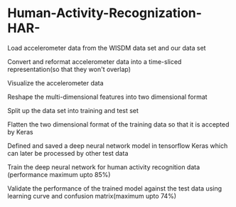 # Human-Activity-Recognization-HAR-
Load accelerometer data from the WISDM data set  and our data set

Convert and reformat accelerometer data into a time-sliced representation(so that they won't overlap)

Visualize the accelerometer data

Reshape the multi-dimensional features into two dimensional format

Split up the data set into training and test set

Flatten the  two dimensional format of the training data so that it is accepted by Keras

Defined and saved a deep neural network model in tensorflow Keras which can later be processed by other test data

Train the deep neural network for human activity recognition data (performance maximum upto 85%)

Validate the performance of the trained model against the test data using learning curve and confusion matrix(maximum upto 74%)
  
